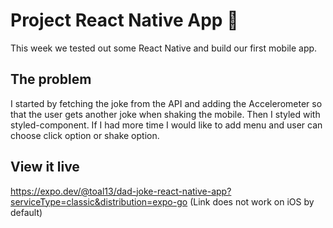 # Project React Native App 📱
This week we tested out some React Native and build our first mobile app.


## The problem
I started by fetching the joke from the API and adding the Accelerometer so that the user gets another joke when shaking the mobile. Then I styled with styled-component.
If I had more time I would like to add menu and user can choose click option or shake option.  

## View it live

https://expo.dev/@toal13/dad-joke-react-native-app?serviceType=classic&distribution=expo-go
(Link does not work on iOS by default)
